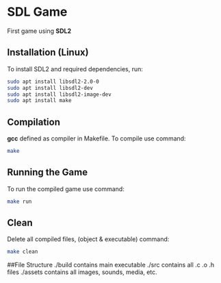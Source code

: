 # SDL Game

First game using **SDL2**

## Installation (Linux)
To install SDL2 and required dependencies, run:
```sh
sudo apt install libsdl2-2.0-0
sudo apt install libsdl2-dev
sudo apt install libsdl2-image-dev
sudo apt install make
```

## Compilation
**gcc** defined as compiler in Makefile. To compile use command:
```sh
make
```

## Running the Game
To run the compiled game use command:
```sh
make run
```
## Clean
Delete all compiled files, (object & executable) command:
```sh
make clean
```

##File Structure
./build contains main executable
./src contains all .c .o .h files
./assets contains all images, sounds, media, etc.

